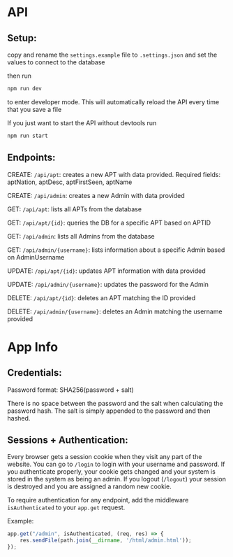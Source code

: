 # API

## Setup:
copy and rename the `settings.example` file to `.settings.json` and set the values to connect to the database

then run 
```bash
npm run dev
```
to enter developer mode. This will automatically reload the API every time that you save a file

If you just want to start the API without devtools run
```bash
npm run start
```

## Endpoints:
CREATE: `/api/apt`: creates a new APT with data provided. Required fields: aptNation, aptDesc, aptFirstSeen, aptName

CREATE: `/api/admin`: creates a new Admin with data provided

GET: `/api/apt`: lists all APTs from the database

GET: `/api/apt/{id}`: queries the DB for a specific APT based on APTID

GET: `/api/admin`: lists all Admins from the database

GET: `/api/admin/{username}`: lists information about a specific Admin based on AdminUsername

UPDATE: `/api/apt/{id}`: updates APT information with data provided

UPDATE: `/api/admin/{username}`: updates the password for the Admin

DELETE: `/api/apt/{id}`: deletes an APT matching the ID provided

DELETE: `/api/admin/{username}`: deletes an Admin matching the username provided


# App Info

## Credentials:
Password format: SHA256(password + salt)

There is no space between the password and the salt when calculating the password hash. The salt is simply appended to the password and then hashed.

## Sessions + Authentication:
Every browser gets a session cookie when they visit any part of the website. You can go to `/login` to login with your username and password. If you authenticate properly, your cookie gets changed and your system is stored in the system as being an admin. If you logout (`/logout`) your session is destroyed and you are assigned a random new cookie.

To require authentication for any endpoint, add the middleware `isAuthenticated` to your `app.get` request.

Example:
```javascript
app.get("/admin", isAuthenticated, (req, res) => {
    res.sendFile(path.join(__dirname, '/html/admin.html'));
});
```
